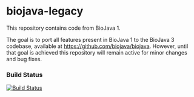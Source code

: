 biojava-legacy
==============

This repository contains code from BioJava 1.

The goal is to port all features present in BioJava 1 to the BioJava 3 codebase, available at https://github.com/biojava/biojava. However, until that goal is achieved this repository will remain active for minor changes and bug fixes.

### Build Status
[![Build Status](https://travis-ci.org/biojava/biojava-legacy.png)](https://travis-ci.org/biojava/biojava-legacy)
